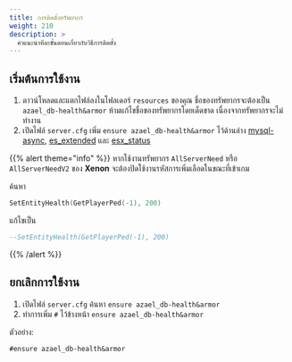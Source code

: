 ```yaml
---
title: การติดตั้งทรัพยากร
weight: 210
description: >
  คำแนะนำทีละขั้นตอนเกี่ยวกับวิธีการติดตั้ง
---
```


## เริ่มต้นการใช้งาน

1. ดาวน์โหลดและแตกไฟล์ลงในโฟลเดอร์ `resources` ของคุณ ชื่อของทรัพยากรจะต้องเป็น `azael_db-health&armor` ห้ามแก้ไขชื่อของทรัพยากรโดยเด็ดขาด เนื่องจากทรัพยากรจะไม่ทำงาน
2. เปิดไฟล์ `server.cfg` เพิ่ม `ensure azael_db-health&armor` ไว้ด้านล่าง [mysql-async][mysql-async], [es_extended][es_extended] และ [esx_status][esx_status]

{{% alert theme="info" %}}
หากใช้งานทรัพยากร `AllServerNeed` หรือ `AllServerNeedV2` ของ **Xenon** จะต้องปิดใช้งานรหัสการเพิ่มเลือดในขณะที่เข้าเกม

ค้นหา

```lua
SetEntityHealth(GetPlayerPed(-1), 200)
```

แก้ไขเป็น

```lua
--SetEntityHealth(GetPlayerPed(-1), 200)
```
{{% /alert %}}

## ยกเลิกการใช้งาน

1. เปิดไฟล์ `server.cfg` ค้นหา `ensure azael_db-health&armor`
2. ทำการเพิ่ม `#` ไว้ข้างหน้า `ensure azael_db-health&armor`

ตัวอย่าง:
```
#ensure azael_db-health&armor
```

[mysql-async]: https://github.com/brouznouf/fivem-mysql-async
[es_extended]: https://github.com/esx-framework/es_extended
[esx_status]: https://github.com/esx-framework/esx_status
